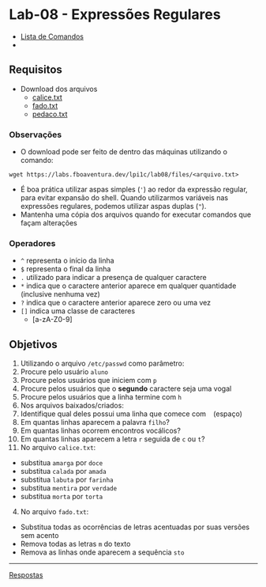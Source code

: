# Lab-08 - Expressões Regulares

- [Lista de Comandos](../comandos.md)
-

## Requisitos

- Download dos arquivos
  - [calice.txt](files/calice.txt)
  - [fado.txt](files/fado.txt)
  - [pedaco.txt](files/pedaco.txt)

### Observações

- O download pode ser feito de dentro das máquinas utilizando o comando:

```
wget https://labs.fboaventura.dev/lpi1c/lab08/files/<arquivo.txt>
```

- É boa prática utilizar aspas simples (`'`) ao redor da expressão regular, para evitar expansão do shell.  Quando utilizarmos variáveis nas expressões regulares, podemos utilizar aspas duplas (`"`).
- Mantenha uma cópia dos arquivos quando for executar comandos que façam alterações

### Operadores

- `^` representa o início da linha
- `$` representa o final da linha
- `.` utilizado para indicar a presença de qualquer caractere
- `*` indica que o caractere anterior aparece em qualquer quantidade (inclusive nenhuma vez)
- `?` indica que o caractere anterior aparece zero ou uma vez
- `[]` indica uma classe de caracteres
  - [a-zA-Z0-9]

## Objetivos

1. Utilizando o arquivo `/etc/passwd` como parâmetro:
  1. Procure pelo usuário `aluno`
  2. Procure pelos usuários que iniciem com `p`
  3. Procure pelos usuários que o **segundo** caractere seja uma vogal
  4. Procure pelos usuários que a linha termine com `h`
2. Nos arquivos baixados/criados:
  1. Identifique qual deles possui uma linha que comece com ` ` (espaço)
  2. Em quantas linhas aparecem a palavra `filho`?
  3. Em quantas linhas ocorrem encontros vocálicos?
  4. Em quantas linhas aparecem a letra `r` seguida de `c` ou `t`?
3. No arquivo `calice.txt`:
  - substitua `amarga` por `doce`
  - substitua `calada` por `amada`
  - substitua `labuta` por `farinha`
  - substitua `mentira` por `verdade`
  - substitua `morta` por `torta`
4. No arquivo `fado.txt`:
  - Substitua todas as ocorrências de letras acentuadas por suas versões sem acento
  - Remova todas as letras `m` do texto
  - Remova as linhas onde aparecem a sequência `sto`

------------
[Respostas](respostas.md)
